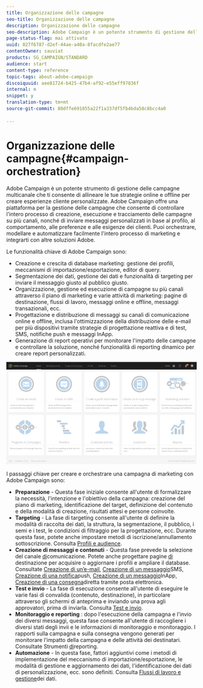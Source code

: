 ```yaml
---
title: Organizzazione delle campagne
seo-title: Organizzazione delle campagne
description: Organizzazione delle campagne
seo-description: Adobe Campaign è un potente strumento di gestione delle campagne multicanale che ti consente di allineare le tue strategie online e offline per creare esperienze cliente personalizzate.
page-status-flag: mai attivato
uuid: 027f6787-d2ef-44ae-a40a-8facdfe2ae77
contentOwner: sauviat
products: SG_CAMPAIGN/STANDARD
audience: start
content-type: reference
topic-tags: about-adobe-campaign
discoiquuid: aee81724-b425-47b4-af92-e55eff97836f
internal: n
snippet: y
translation-type: tm+mt
source-git-commit: 80dffe691855a22f1a337df5fb4bda58c8bcc4a0

---
```



# Organizzazione delle campagne{#campaign-orchestration}

Adobe Campaign è un potente strumento di gestione delle campagne multicanale che ti consente di allineare le tue strategie online e offline per creare esperienze cliente personalizzate. Adobe Campaign offre una piattaforma per la gestione delle campagne che consente di controllare l'intero processo di creazione, esecuzione e tracciamento delle campagne su più canali, nonché di inviare messaggi personalizzati in base al profilo, al comportamento, alle preferenze e alle esigenze dei clienti. Puoi orchestrare, modellare e automatizzare facilmente l'intero processo di marketing e integrarti con altre soluzioni Adobe.

Le funzionalità chiave di Adobe Campaign sono:

* Creazione e crescita di database marketing: gestione dei profili, meccanismi di importazione/esportazione, editor di query.
* Segmentazione dei dati, gestione dei dati e funzionalità di targeting per inviare il messaggio giusto al pubblico giusto.
* Organizzazione, gestione ed esecuzione di campagne su più canali attraverso il piano di marketing e varie attività di marketing: pagine di destinazione, flussi di lavoro, messaggi online e offline, messaggi transazionali, ecc.
* Progettazione e distribuzione di messaggi su canali di comunicazione online e offline, inclusa l'ottimizzazione della distribuzione delle e-mail per più dispositivi tramite strategie di progettazione reattiva e di test, SMS, notifiche push e messaggi InApp.
* Generazione di report operativi per monitorare l'impatto delle campagne e controllare la soluzione, nonché funzionalità di reporting dinamico per creare report personalizzati.

![](assets/overview_home_page.png)

I passaggi chiave per creare e orchestrare una campagna di marketing con Adobe Campaign sono:

* **Preparazione** - Questa fase iniziale consente all'utente di formalizzare la necessità, l'intenzione e l'obiettivo della campagna: creazione del piano di marketing, identificazione del target, definizione del contenuto e della modalità di creazione, risultati attesi e persone coinvolte.
* **Targeting** - La fase di targeting consente all'utente di definire la modalità di raccolta dei dati, la struttura, la segmentazione, il pubblico, i semi e i test, le condizioni di filtraggio per la progettazione, ecc. Durante questa fase, potete anche impostare metodi di iscrizione/annullamento sottoscrizione. Consulta [Profili e audience](../../audiences/using/about-profiles.md).
* **Creazione di messaggi e contenuti** - Questa fase prevede la selezione del canale [di](../../channels/using/discovering-communication-channels.md)comunicazione. Potete anche progettare pagine [di](../../channels/using/about-landing-page-content-design.md) destinazione per acquisire o aggiornare i profili e ampliare il database. Consultate [Creazione di un’e-mail](../../channels/using/creating-an-email.md), [Creazione di un messaggio](../../channels/using/creating-an-sms-message.md)SMS, [Creazione di una notifica](../../channels/using/preparing-and-sending-a-push-notification.md)push, [Creazione di un messaggio](../../channels/using/about-in-app-messaging.md)InApp, [Creazione di una consegna](../../channels/using/creating-the-direct-mail.md)diretta tramite posta elettronica.
* **Test e invio** - La fase di esecuzione consente all'utente di eseguire le varie fasi di convalida (contenuto, destinazione), in particolare attraverso gli schermi di anteprima e inviando una prova agli approvatori, prima di inviarla. Consulta [Test e invio](../../sending/using/about-sending-messages-with-campaign.md).
* **Monitoraggio e reporting** : dopo l'esecuzione della campagna e l'invio dei diversi messaggi, questa fase consente all'utente di raccogliere i diversi stati degli invii e le informazioni di monitoraggio e monitoraggio. I rapporti sulla campagna e sulla consegna vengono generati per monitorare l'impatto della campagna e delle attività dei destinatari. Consultate Strumenti [di](../../reporting/using/about-dynamic-reports.md)reporting.
* **Automazione** - In questa fase, fattori aggiuntivi come i metodi di implementazione del meccanismo di importazione/esportazione, le modalità di gestione e aggiornamento dei dati, l'identificazione dei dati di personalizzazione, ecc. sono definiti. Consulta [Flussi di lavoro e gestione](../../automating/using/workflow-data-and-processes.md)dei dati.

